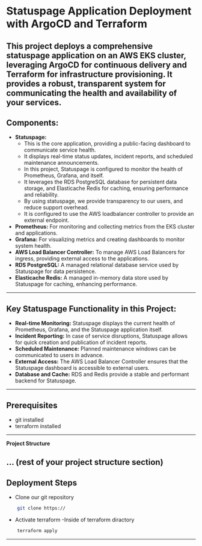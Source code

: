 # Statuspage Application Deployment with ArgoCD and Terraform

This project deploys a comprehensive statuspage application on an AWS EKS cluster, leveraging ArgoCD for continuous delivery and Terraform for infrastructure provisioning. It provides a robust, transparent system for communicating the health and availability of your services.
---------------------------------------------------------------------------------------------------------------------
## Components:

* **Statuspage:**
    * This is the core application, providing a public-facing dashboard to communicate service health.
    * It displays real-time status updates, incident reports, and scheduled maintenance announcements.
    * In this project, Statuspage is configured to monitor the health of Prometheus, Grafana, and itself.
    * It leverages the RDS PostgreSQL database for persistent data storage, and Elasticache Redis for caching, ensuring performance and reliability.
    * By using statuspage, we provide transparency to our users, and reduce support overhead.
    * It is configured to use the AWS loadbalancer controller to provide an external endpoint.
* **Prometheus:** For monitoring and collecting metrics from the EKS cluster and applications.
* **Grafana:** For visualizing metrics and creating dashboards to monitor system health.
* **AWS Load Balancer Controller:** To manage AWS Load Balancers for ingress, providing external access to the applications.
* **RDS PostgreSQL:** A managed relational database service used by Statuspage for data persistence.
* **Elasticache Redis:** A managed in-memory data store used by Statuspage for caching, enhancing performance.
---------------------------------------------------------------------------------------------------------------------
## Key Statuspage Functionality in this Project:

* **Real-time Monitoring:** Statuspage displays the current health of Prometheus, Grafana, and the Statuspage application itself.
* **Incident Reporting:** In case of service disruptions, Statuspage allows for quick creation and publication of incident reports.
* **Scheduled Maintenance:** Planned maintenance windows can be communicated to users in advance.
* **External Access:** The AWS Load Balancer Controller ensures that the Statuspage dashboard is accessible to external users.
* **Database and Cache:** RDS and Redis provide a stable and performant backend for Statuspage.
---------------------------------------------------------------------------------------------------------------------
## Prerequisites
* git installed
* terraform installed
---------------------------------------------------------------------------------------------------------------------  
**Project Structure**

... (rest of your project structure section)
---------------------------------------------------------------------------------------------------------------------
## Deployment Steps 
* Clone our git repository
```bash
    git clone https://
```

* Activate terraform -Inside of terraform diractory 
```bash
    terraform apply
```
---------------------------------------------------------------------------------------------------------------------

